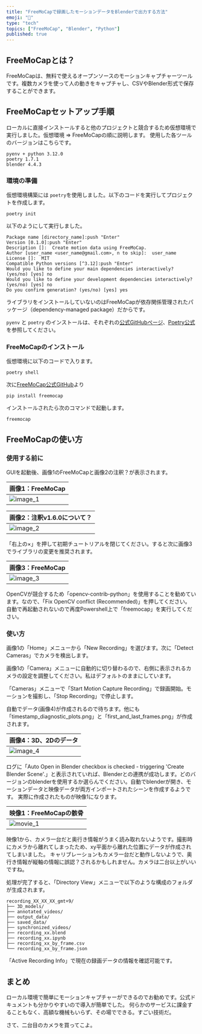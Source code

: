 ```yaml
---
title: "FreeMoCapで録画したモーションデータをBlenderで出力する方法"
emoji: "🎥"
type: "tech"
topics: ["FreeMoCap", "Blender", "Python"]
published: true
---
```


[壱]:https://github.com/pyenv/pyenv
[弐]:https://python-poetry.org
[参]:https://freemocap.github.io/documentation/installation.html#detailed-pip-installation-instructions
[肆]:https://github.com/freemocap/freemocap_blender_addon

[1]: /images/freemocap_texture/001_free_mo_cap.png "image_1"
[2]: /images/freemocap_texture/002_we_do_it.png "image_2"
[3]: /images/freemocap_texture/003_oops_delete_recommend.png "image_3"
[4]: /images/freemocap_texture/004_mocap_data.png "image_4"
[5]: /images/freemocap_texture/005_local_directory.png "image_5"

[I]: /images/freemocap_texture/freemocap_test.gif "movie_1"

## FreeMoCapとは？

FreeMoCapは、無料で使えるオープンソースのモーションキャプチャーツールです。複数カメラを使って人の動きをキャプチャし、CSVやBlender形式で保存することができます。

## FreeMoCapセットアップ手順

ローカルに直接インストールすると他のプロジェクトと競合するため仮想環境で実行しました。仮想環境 ⇒ FreeMoCapの順に説明します。
使用した各ツールのバージョンはこちらです。
```
pyenv + python 3.12.0
poetry 1.7.1
blender 4.4.3
```

### 環境の準備

仮想環境構築には `poetry`を使用しました。以下のコードを実行してプロジェクトを作成します。

```pwsh
poetry init
```

以下のようにして実行しました。
```
Package name [directory_name]:push "Enter"
Version [0.1.0]:push "Enter"
Description []:  Create motion data using FreeMoCap.
Author [user_name <user_name@gmail.com>, n to skip]:  user_name
License []:  MIT
Compatible Python versions [^3.12]:push "Enter"
Would you like to define your main dependencies interactively? (yes/no) [yes] no
Would you like to define your development dependencies interactively? (yes/no) [yes] no
Do you confirm generation? (yes/no) [yes] yes
```

ライブラリをインストールしていないのはFreeMoCapが依存関係管理されたパッケージ（dependency-managed package）だからです。

`pyenv` と `poetry` のインストールは、それぞれの[公式GitHubページ][壱]、[Poetry公式][弐]を参照してください。

### FreeMoCapのインストール

仮想環境に以下のコードで入ります。
```pwsh
poetry shell
```

次に[FreeMoCap公式GitHub][参]より
```pwsh
pip install freemocap
```
インストールされたら次のコマンドで起動します。
```pwsh
freemocap
```

## FreeMoCapの使い方

### 使用する前に

GUIを起動後、画像1のFreeMoCapと画像2の注釈？が表示されます。

|画像1：FreeMoCap|
|---|
|![][1]|

|画像2：注釈v1.6.0について？|
|---|
|![][2]|

「右上の×」を押して初期チュートリアルを閉じてください。すると次に画像3でライブラリの変更を推奨されます。

|画像3：FreeMoCap|
|---|
|![][3]|

OpenCVが競合するため「opencv-contrib-python」を使用することを勧めています。なので、「Fix OpenCV conflict (Recommended)」を押してください。
自動で再起動されないので再度Powershell上で「freemocap」を実行してください。

### 使い方

画像1の「Home」メニューから「New Recording」を選びます。次に「Detect Cameras」でカメラを検出します。

画像1の「Camera」メニューに自動的に切り替わるので、右側に表示されるカメラの設定を調整してください。私はデフォルトのままにしています。

「Cameras」メニューで「Start Motion Capture Recording」で録画開始。モーションを撮影し、「Stop Recording」で停止します。

自動でデータ(画像4)が作成されるので待ちます。他にも「timestamp_diagnostic_plots.png」と「first_and_last_frames.png」が作成されます。

|画像4：3D、2Dのデータ|
|---|
|![][4]|

ログに「Auto Open in Blender checkbox is checked - triggering 'Create Blender Scene'.」と表示されていれば、Blenderとの連携が成功します。どのバージョンのblenderを使用するか選らんでください。自動でblenderが開き、モーションデータと映像データが両方インポートされたシーンを作成するようです。
実際に作成されたものが映像1になります。

|映像1：FreeMoCapの骸骨|
|---|
|![][I]|

映像1から、カメラ一台だと奥行き情報がうまく読み取れないようです。撮影時にカメラから離れてしまったため、xy平面から離れた位置にデータが作成されてしまいました。
キャリブレーションもカメラ一台だと動作しないようで、奥行き情報が縦軸の情報に誤認？されるかもしれません。カメラは二台以上がいいですね。

処理が完了すると、「Directory View」メニューで以下のような構成のフォルダが生成されます。

```
recording_XX_XX_XX_gmt+9/
├── 3D_models/
├── annotated_videos/
├── output_data/
├── saved_data/
├── synchronized_videos/
├── recording_xx.blend
├── recording_xx.ipynb
├── recording_xx_by_frame.csv
└── recording_xx_by_frame.json
```

「Active Recording Info」で現在の録画データの情報を確認可能です。

## まとめ

ローカル環境で簡単にモーションキャプチャーができるのでお勧めです。公式ドキュメントも分かりやすいので導入が簡単でした。
何らかのサービスに課金することもなく、高額な機械もいらず、その場でできる。すごい技術だ。

さて、二台目のカメラを買ってこよ。